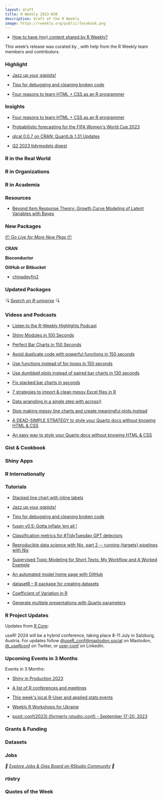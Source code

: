 ```yaml
---
layout: draft
title: R Weekly 2023-W30
description: Draft of the R Weekly
image: https://rweekly.org/public/facebook.png
---
```


+ [How to have (my) content shared by R Weekly?](https://github.com/rweekly/rweekly.org#how-to-have-my-content-shared-by-r-weekly)

This week’s release was curated by [](), with help from the R Weekly team members and contributors.


### Highlight

+ [Jazz up your ggplots!](https://waterdata.usgs.gov/blog/ggplot-jazz/)

+ [Tips for debugging and cleaning broken code](https://datavizs23.classes.andrewheiss.com/news/2023-07-05_messy-broken-code-tips.html)

+ [Four reasons to learn HTML + CSS as an R programmer](https://albert-rapp.de/posts/16_html_css_for_r/16_html_css_for_r.html)


### Insights

- [Four reasons to learn HTML + CSS as an R programmer](https://albert-rapp.de/posts/16_html_css_for_r/16_html_css_for_r.html)

+ [Probabilistic forecasting for the FIFA Women's World Cup 2023](https://www.zeileis.org/news/fifawomen2023/)

+ [qlcal 0.0.7 on CRAN: QuantLib 1.31 Updates](http://dirk.eddelbuettel.com/blog/2023/07/19#qlcal-r_0.0.7)

+ [Q2 2023 tidymodels digest](https://www.tidyverse.org/blog/2023/07/tidymodels-2023-q2/)


### R in the Real World



### R in Organizations



### R in Academia



### Resources

+ [Beyond Item Response Theory: Growth Curve Modeling of Latent Variables with Bayes](https://yongfu.name/irt5)


### New Packages

<p class="added-hostname"><a href="https://rweekly.org/live" target="_blank" class="externalLink">📦 <i>Go Live for More New Pkgs</i> 📦</a></p>


**CRAN**



**Bioconductor**



**GitHub or Bitbucket**

+ [chinadevfin2](https://t-emery.github.io/chinadevfin2/index.html)

### Updated Packages

<i>🔍 [Search on R-universe](https://r-universe.dev/search/) 🔍</i>

### Videos and Podcasts

+ [Listen to the R-Weekly Highlights Podcast](https://rweekly.fireside.fm/)

+ [Shiny Modules in 100 Seconds](https://youtu.be/BufC0agHnzw)

+ [Perfect Bar Charts in 150 Seconds](https://youtu.be/15ZlfVA2Cl8)

+ [Avoid duplicate code with powerful functions in 150 seconds](https://youtu.be/E0I-G6rWESQ)

+ [Use functions instead of for-loops in 150 seconds](https://youtu.be/ji80yMlwsYI)

+ [Use dumbbell plots instead of paired bar charts in 130 seconds](https://youtu.be/F0POeYm8KPQ)

+ [Fix stacked bar charts in seconds](https://youtu.be/3exV7ZjarxA)

+ [7 strategies to import & clean messy Excel files in R](https://youtu.be/fbft9iAs8zM)

+ [Data wrangling in a single step with across()](https://youtu.be/sVIJk8f3DwM)

+ [Stop making messy line charts and create meaningful plots instead](https://youtu.be/nDa6aHxiSYQ)

+ [A DEAD-SIMPLE STRATEGY to style your Quarto docs without knowing HTML & CSS](https://youtu.be/jX4_Dnzhl0M)

+ [An easy way to style your Quarto docs without knowing HTML & CSS](https://youtu.be/QU8wSya-Y9E)

### Gist & Cookbook



### Shiny Apps



### R Internationally



### Tutorials

+ [Stacked line chart with inline labels](https://r-graph-gallery.com/web-stacked-area-chart-inline-labels.html)

+ [Jazz up your ggplots!](https://waterdata.usgs.gov/blog/ggplot-jazz/)

+ [Tips for debugging and cleaning broken code](https://datavizs23.classes.andrewheiss.com/news/2023-07-05_messy-broken-code-tips.html)

+ [fusen v0.5: Gotta inflate ’em all !](https://rtask.thinkr.fr/fusen-v0-5-gotta-inflate-em-all/)

+ [Classification metrics for #TidyTuesday GPT detectors](https://juliasilge.com/blog/gpt-detectors/)

+ [Reproducible data science with Nix, part 2 -- running {targets} pipelines with Nix](https://www.brodrigues.co/blog/2023-07-19-nix_for_r_part2/)

+ [Supervised Topic Modeling for Short Texts: My Workflow and A Worked Example](https://www.markhw.com/blog/supervisedtext)

+ [An automated model home page with GitHub](https://svitkin.rbind.io/2023/07/on-automated-model-homepages/)

+ [datasetR  – R package for creating datasets](https://tomaztsql.wordpress.com/2023/07/13/datasetr-r-package-for-creating-datasets/)

+ [Coefficient of Variation in R](https://www.marsja.se/coefficient_of_variation_in_r/)

+ [Generate multiple presentations with Quarto parameters](https://www.jumpingrivers.com/blog/r-parameterised-presentations-quarto/)

<!--<div class="post-more-begin></div><div class="post-more-end"></div>-->

### R Project Updates

Updates from [R Core](http://developer.r-project.org/blosxom.cgi/R-devel/NEWS):

useR! 2024 will be a hybrid conference, taking place 8-11 July in Salzburg, Austria. For updates follow [@useR_conf@mastodon.social](https://mastodon.social/@useR_conf) on Mastodon, [@_useRconf](https://twitter.com/_useRconf) on Twitter, or [user-conf](https://www.linkedin.com/company/user-conf/) on LinkedIn.

###  Upcoming Events in 3 Months

Events in 3 Months:

+ [Shiny in Production 2023](https://www.jumpingrivers.com/blog/shiny-in-production-2023-conference-r-workshops/)

+ [A list of R conferences and meetings](https://jumpingrivers.github.io/meetingsR/events.html)

+ [This week's local R-User and applied stats events](https://community.rstudio.com/c/irl)

+ [Weekly R Workshops for Ukraine](https://sites.google.com/view/dariia-mykhailyshyna/main/r-workshops-for-ukraine)

+ [posit::conf(2023) (formerly rstudio::conf) - September 17-20, 2023](https://posit.co/conference/)

### Grants & Funding


### Datasets


### Jobs

<i>💼 [Explore Jobs & Gigs Board on RStudio Community](https://community.rstudio.com/c/jobs/) 💼</i>

### rtistry


### Quotes of the Week
